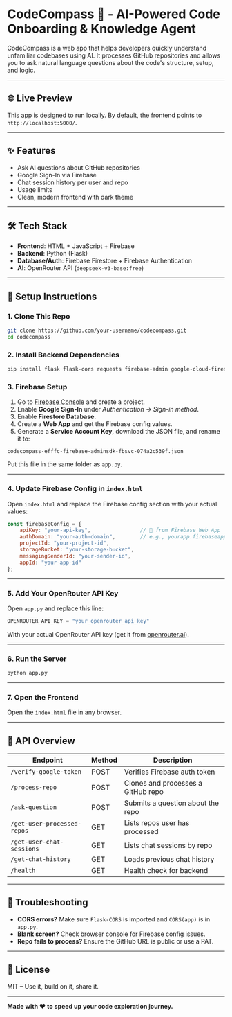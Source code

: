 # CodeCompass 🧭 - AI-Powered Code Onboarding & Knowledge Agent

CodeCompass is a web app that helps developers quickly understand unfamiliar codebases using AI. It processes GitHub repositories and allows you to ask natural language questions about the code's structure, setup, and logic.

---

## 🌐 Live Preview

This app is designed to run locally. By default, the frontend points to `http://localhost:5000/`.

---

## ✨ Features

- Ask AI questions about GitHub repositories
- Google Sign-In via Firebase
- Chat session history per user and repo
- Usage limits
- Clean, modern frontend with dark theme

---

## 🛠 Tech Stack

- **Frontend**: HTML + JavaScript + Firebase
- **Backend**: Python (Flask)
- **Database/Auth**: Firebase Firestore + Firebase Authentication
- **AI**: OpenRouter API (`deepseek-v3-base:free`)

---

## 🔧 Setup Instructions

### 1. Clone This Repo

```bash
git clone https://github.com/your-username/codecompass.git
cd codecompass
```

### 2. Install Backend Dependencies

```bash
pip install flask flask-cors requests firebase-admin google-cloud-firestore uuid
```

### 3. Firebase Setup

1. Go to [Firebase Console](https://console.firebase.google.com/) and create a project.
2. Enable **Google Sign-In** under *Authentication → Sign-in method*.
3. Enable **Firestore Database**.
4. Create a **Web App** and get the Firebase config values.
5. Generate a **Service Account Key**, download the JSON file, and rename it to:

```
codecompass-efffc-firebase-adminsdk-fbsvc-074a2c539f.json
```

Put this file in the same folder as `app.py`.

---

### 4. Update Firebase Config in `index.html`

Open `index.html` and replace the Firebase config section with your actual values:

```js
const firebaseConfig = {
    apiKey: "your-api-key",                // 🔑 from Firebase Web App
    authDomain: "your-auth-domain",        // e.g., yourapp.firebaseapp.com
    projectId: "your-project-id",
    storageBucket: "your-storage-bucket",
    messagingSenderId: "your-sender-id",
    appId: "your-app-id"
};
```

---

### 5. Add Your OpenRouter API Key

Open `app.py` and replace this line:

```python
OPENROUTER_API_KEY = "your_openrouter_api_key"
```

With your actual OpenRouter API key (get it from [openrouter.ai](https://openrouter.ai/)).

---

### 6. Run the Server

```bash
python app.py
```

---

### 7. Open the Frontend

Open the `index.html` file in any browser.

---

## 📡 API Overview

| Endpoint                    | Method | Description                         |
|----------------------------|--------|-------------------------------------|
| `/verify-google-token`     | POST   | Verifies Firebase auth token        |
| `/process-repo`            | POST   | Clones and processes a GitHub repo  |
| `/ask-question`            | POST   | Submits a question about the repo   |
| `/get-user-processed-repos`| GET    | Lists repos user has processed      |
| `/get-user-chat-sessions`  | GET    | Lists chat sessions by repo         |
| `/get-chat-history`        | GET    | Loads previous chat history         |
| `/health`                  | GET    | Health check for backend            |

---

## 🧠 Troubleshooting

- **CORS errors?** Make sure `Flask-CORS` is imported and `CORS(app)` is in `app.py`.
- **Blank screen?** Check browser console for Firebase config issues.
- **Repo fails to process?** Ensure the GitHub URL is public or use a PAT.

---

## 📜 License

MIT – Use it, build on it, share it.

---

**Made with ❤️ to speed up your code exploration journey.**

